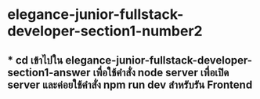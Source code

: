 # elegance-junior-fullstack-developer-section1-number2
## * cd เข้าไปใน elegance-junior-fullstack-developer-section1-answer เพื่อใช้คำสั่ง node server เพื่อเปิด server และค่อยใช้คำสั่ง npm run dev สำหรับรัน Frontend
